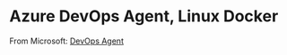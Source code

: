 # Azure DevOps Agent, Linux Docker
From Microsoft: [DevOps Agent](https://docs.microsoft.com/en-us/azure/devops/pipelines/agents/docker?view=azure-devops)